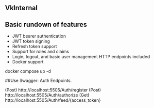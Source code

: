 ## VkInternal

## Basic rundown of features
- JWT bearer authentication
- JWT token signing
- Refresh token support
- Support for roles and claims
- Login, logout, and basic user management HTTP endpoints included
- Docker support





docker compose up -d

##Use Swagger: Auth Endpoints.

 (Post) http://localhost:5505/Auth/register (Post) http://localhost:5505/Auth/authorize (Get) http://localhost:5505/Auth/feed/{access_token}


